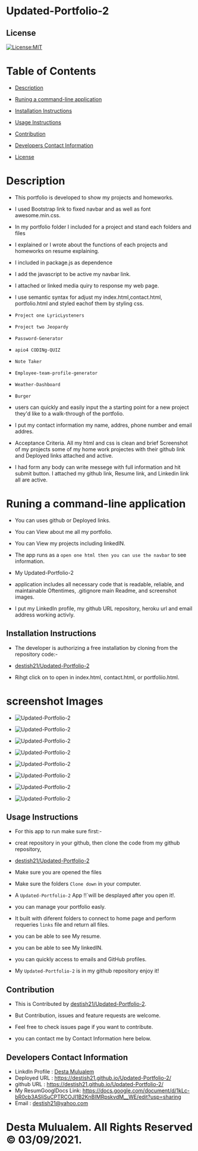 # Updated-Portfolio-2

## License
   [![License:MIT](https://img.shields.io/badge/License-MIT-yellow.svg)](https://opensource.org/licenses/MIT)

   # Table of Contents

   * [Description](#Description)

   * [Runing a command-line application ](#Runing-a-command-line-application) 

   * [Installation Instructions](#installation-instructions)
  
   * [Usage Instructions](#usage-instructions)
  
   * [Contribution](#Contribution)
  
   * [Developers Contact Information](#Developers-Contact-Information)

   * [License](#license)

   # Description

   * This portfolio is developed to show my projects and homeworks.
   * I used Bootstrap link to fixed navbar and as well as font awesome.min.css. 
   * In my portfolio folder I included for a project and  stand each  folders and  files
   * I explained or I wrote about the functions of each projects  and homeworks on resume explaining. 

   * I included in package.js as dependence

   * I add the javascript to be active my navbar link.

   * I attached  or linked media quiry to response my web page.

   * I use semantic syntax for adjust my index.html,contact.html, portfolio.html and styled  eachof them by styling css.

   * `Project one LyricLysteners`
   * `Project two Jeopardy`
   * `Password-Generator`
   * `apio4 CODINg-QUIZ`
   * `Note Taker`
   * `Employee-team-profile-generator`
   * `Weather-Dashboard`
   * `Burger`

   * users can quickly and easily input the a starting point for a new project they'd like to a walk-through of the portfolio.

   * I put my contact information my name, addres, phone number and email addres.

   * Acceptance Criteria.
     All my html and css is clean and brief
     Screenshot of my  projects some of my home work projectes with their github link and Deployed links attached and active.

   * I had form any body can write messege with    full information and hit submit button.
    I attached my github link, Resume link, and Linkedin link all are active.

   #  Runing a command-line application 

   * You can uses github or Deployed links.
   
   * You can View  about me all my portfolio.
 
   * You can View my projects including linkedIN.

   * The app runs as a `open one html then you can use the navbar` to see information. 

   * My Updated-Portfolio-2
   * application includes all necessary code that is readable, reliable, and maintainable   Oftentimes, .gitignore  main Readme, and screenshot images.

   * I put my LinkedIn profile, my github URL repository, heroku url and email address working activly.

   ## Installation Instructions

   * The developer is authorizing a free installation by cloning from the repository code:- 

   * [destish21/Updated-Portfolio-2](https://github.com/destish21/Updated-Portfolio-2)

   * Rihgt click on to open in index.html, contact.html, or portfoliio.html.

   # screenshot Images
   * ![Updated-Portfolio-2](./assets/images/Aboutme-1.png)
   * ![Updated-Portfolio-2](./assets/images/Aboutme-2.png)

   * ![Updated-Portfolio-2](./assets/images/Contact-1.png)
   * ![Updated-Portfolio-2](./assets/images/Contact-2.png)

   * ![Updated-Portfolio-2](./assets/images/Uportfolio-1.png)
   * ![Updated-Portfolio-2](./assets/images/Uportfolio-2.png)
   * ![Updated-Portfolio-2](./assets/images/Uportfolio-3.png)
   * ![Updated-Portfolio-2](./assets/images/Uportfolio-4.png)


   ## Usage Instructions

   * For this app to run make sure first:-

   * creat repository in your github, then clone the code from my github repository,

   * [destish21/Updated-Portfolio-2](https://github.com/destish21/Updated-Portfolio-2)

   * Make sure you are opened the files
   * Make sure the folders `Clone down`
     in your computer.

   * A `Updated-Portfolio-2`
     App !!`will be desplayed after you open it!. 

   * you can manage your portfolio easly.

   * It built with diferent folders to connect to home page  and perform requeries `links` file and return all files.

   * you can  be able to see My resume.

   * you can  be able to see My linkedIN.

   * you can  quickly access to emails and GitHub profiles.

   * My `Updated-Portfolio-2`
    is in my github repository enjoy it!
 
   
   ## Contribution
  
   * This is Contributed by [destish21/Updated-Portfolio-2](https://github.com/destish21/Updated-Portfolio-2). 
   
   * But Contribution, issues and feature requests are welcome.
   * Feel free to check issues page if you want to contribute. 
   * you can contact me by Contact Information here below.

   ## Developers Contact Information
   * LinkdIn Profile : [Desta Mulualem](https://www.linkedin.com/in/desta-mulualem-6718b1203/)
   * Deployed URL : https://destish21.github.io/Updated-Portfolio-2/
   * github URL :   https://destish21.github.io/Updated-Portfolio-2/
   * My ResumGooglDocs Link: https://docs.google.com/document/d/1kLc-bR0cb3ASljSuCPTRCOJI1B2KnBIMRpskvdM__WE/edit?usp=sharing
   * Email : destish21@yahoo.com
   
   # Desta Mulualem. All Rights Reserved © 03/09/2021.
